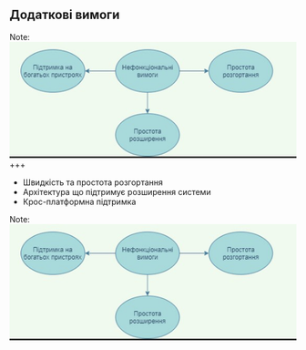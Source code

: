 ## Додаткові вимоги

Note:
<img src="slides/03-requirements/note.jpg">
+++

- Швидкість та простота розгортання 
- Архітектура що підтримує розширення системи
- Крос-платформна підтримка

Note:
<img src="slides/03-requirements/note.jpg">




